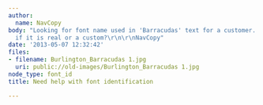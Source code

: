 ```yaml
---
author:
  name: NavCopy
body: "Looking for font name used in 'Barracudas' text for a customer.   Anyone know
  if it is real or a custom?\r\n\r\nNavCopy"
date: '2013-05-07 12:32:42'
files:
- filename: Burlington_Barracudas 1.jpg
  uri: public://old-images/Burlington_Barracudas 1.jpg
node_type: font_id
title: Need help with font identification

---
```

